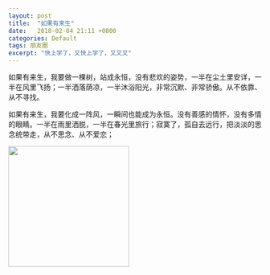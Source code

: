 ```yaml
---
layout: post
title:  "如果有来生"
date:   2018-02-04 21:11 +0800
categories: Default
tags: 朋友圈
excerpt: "快上学了，又快上学了，又又又"
---
```


如果有来生，我要做一棵树，站成永恒，没有悲欢的姿势，一半在尘土里安详，一半在风里飞扬；一半洒落荫凉，一半沐浴阳光，非常沉默、非常骄傲。从不依靠、从不寻找。

如果有来生，我要化成一阵风，一瞬间也能成为永恒。没有善感的情怀，没有多情的眼睛。一半在雨里洒脱，一半在春光里旅行；寂寞了，孤自去远行，把淡淡的思念统带走，从不思念、从不爱恋；

<img src = 'https://ftp.bmp.ovh/imgs/2019/08/ae838ba581485ff1.jpg' width="240"/>